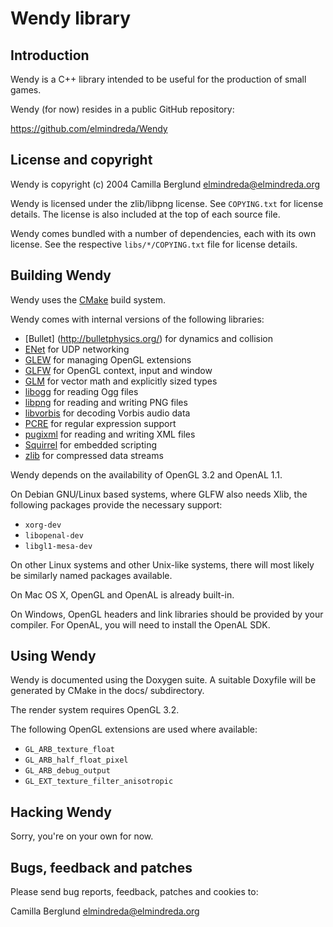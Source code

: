 Wendy library
=============

Introduction
------------

Wendy is a C++ library intended to be useful for the production of small games.

Wendy (for now) resides in a public GitHub repository:

  https://github.com/elmindreda/Wendy


License and copyright
---------------------

Wendy is copyright (c) 2004 Camilla Berglund <elmindreda@elmindreda.org>

Wendy is licensed under the zlib/libpng license.  See `COPYING.txt` for license
details.  The license is also included at the top of each source file.

Wendy comes bundled with a number of dependencies, each with its own license.
See the respective `libs/*/COPYING.txt` file for license details.


Building Wendy
--------------

Wendy uses the [CMake](http://www.cmake.org/) build system.

Wendy comes with internal versions of the following libraries:

*   [Bullet] (http://bulletphysics.org/) for dynamics and collision
*   [ENet](http://enet.bespin.org/) for UDP networking
*   [GLEW](http://glew.sourceforge.net/) for managing OpenGL extensions
*   [GLFW](http://www.glfw.org/) for OpenGL context, input and window
*   [GLM](http://glm.g-truc.net/) for vector math and explicitly sized types
*   [libogg](http://www.xiph.org/ogg/) for reading Ogg files
*   [libpng](http://www.libpng.org/) for reading and writing PNG files
*   [libvorbis](http://xiph.org/vorbis/) for decoding Vorbis audio data
*   [PCRE](http://www.pcre.org/) for regular expression support
*   [pugixml](http://pugixml.org/) for reading and writing XML files
*   [Squirrel](http://squirrel-lang.org/) for embedded scripting
*   [zlib](http://zlib.net/) for compressed data streams

Wendy depends on the availability of OpenGL 3.2 and OpenAL 1.1.

On Debian GNU/Linux based systems, where GLFW also needs Xlib, the following
packages provide the necessary support:

*   `xorg-dev`
*   `libopenal-dev`
*   `libgl1-mesa-dev`

On other Linux systems and other Unix-like systems, there will most likely be
similarly named packages available.

On Mac OS X, OpenGL and OpenAL is already built-in.

On Windows, OpenGL headers and link libraries should be provided by your
compiler.  For OpenAL, you will need to install the OpenAL SDK.


Using Wendy
-----------

Wendy is documented using the Doxygen suite.  A suitable Doxyfile will be
generated by CMake in the docs/ subdirectory.

The render system requires OpenGL 3.2.

The following OpenGL extensions are used where available:

*   `GL_ARB_texture_float`
*   `GL_ARB_half_float_pixel`
*   `GL_ARB_debug_output`
*   `GL_EXT_texture_filter_anisotropic`


Hacking Wendy
-------------

Sorry, you're on your own for now.


Bugs, feedback and patches
--------------------------

Please send bug reports, feedback, patches and cookies to:

  Camilla Berglund <elmindreda@elmindreda.org>


